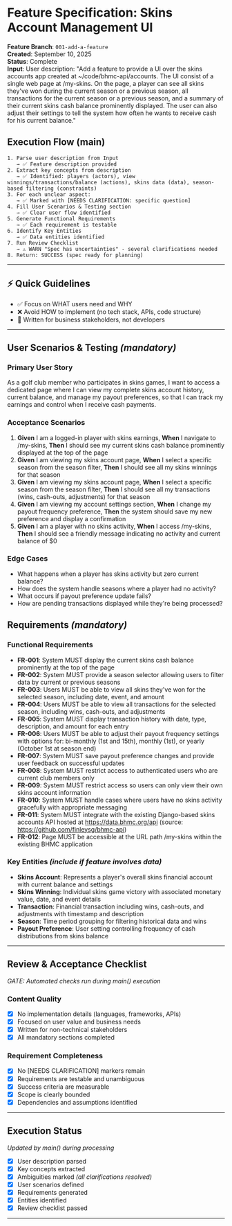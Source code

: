 # Feature Specification: Skins Account Management UI

**Feature Branch**: `001-add-a-feature`  
**Created**: September 10, 2025  
**Status**: Complete  
**Input**: User description: "Add a feature to provide a UI over the skins accounts app created at
~/code/bhmc-api/accounts. The UI consist of a single web page at <base-url>/my-skins. On the page, a
player can see all skins they've won during the current season or a previous season, all
transactions for the current season or a previous season, and a summary of their current skins cash
balance prominently displayed. The user can also adjust their settings to tell the system how often
he wants to receive cash for his current balance."

## Execution Flow (main)

```
1. Parse user description from Input
   → ✅ Feature description provided
2. Extract key concepts from description
   → ✅ Identified: players (actors), view winnings/transactions/balance (actions), skins data (data), season-based filtering (constraints)
3. For each unclear aspect:
   → ✅ Marked with [NEEDS CLARIFICATION: specific question]
4. Fill User Scenarios & Testing section
   → ✅ Clear user flow identified
5. Generate Functional Requirements
   → ✅ Each requirement is testable
6. Identify Key Entities
   → ✅ Data entities identified
7. Run Review Checklist
   → ⚠️ WARN "Spec has uncertainties" - several clarifications needed
8. Return: SUCCESS (spec ready for planning)
```

---

## ⚡ Quick Guidelines

- ✅ Focus on WHAT users need and WHY
- ❌ Avoid HOW to implement (no tech stack, APIs, code structure)
- 👥 Written for business stakeholders, not developers

---

## User Scenarios & Testing _(mandatory)_

### Primary User Story

As a golf club member who participates in skins games, I want to access a dedicated page where I can
view my complete skins account history, current balance, and manage my payout preferences, so that I
can track my earnings and control when I receive cash payments.

### Acceptance Scenarios

1. **Given** I am a logged-in player with skins earnings, **When** I navigate to /my-skins, **Then**
   I should see my current skins cash balance prominently displayed at the top of the page
2. **Given** I am viewing my skins account page, **When** I select a specific season from the season
   filter, **Then** I should see all my skins winnings for that season
3. **Given** I am viewing my skins account page, **When** I select a specific season from the season
   filter, **Then** I should see all my transactions (wins, cash-outs, adjustments) for that season
4. **Given** I am viewing my account settings section, **When** I change my payout frequency
   preference, **Then** the system should save my new preference and display a confirmation
5. **Given** I am a player with no skins activity, **When** I access /my-skins, **Then** I should
   see a friendly message indicating no activity and current balance of $0

### Edge Cases

- What happens when a player has skins activity but zero current balance?
- How does the system handle seasons where a player had no activity?
- What occurs if payout preference update fails?
- How are pending transactions displayed while they're being processed?

## Requirements _(mandatory)_

### Functional Requirements

- **FR-001**: System MUST display the current skins cash balance prominently at the top of the page
- **FR-002**: System MUST provide a season selector allowing users to filter data by current or
  previous seasons
- **FR-003**: Users MUST be able to view all skins they've won for the selected season, including
  date, event, and amount
- **FR-004**: Users MUST be able to view all transactions for the selected season, including wins,
  cash-outs, and adjustments
- **FR-005**: System MUST display transaction history with date, type, description, and amount for
  each entry
- **FR-006**: Users MUST be able to adjust their payout frequency settings with options for:
  bi-monthly (1st and 15th), monthly (1st), or yearly (October 1st at season end)
- **FR-007**: System MUST save payout preference changes and provide user feedback on successful
  updates
- **FR-008**: System MUST restrict access to authenticated users who are current club members only
- **FR-009**: System MUST restrict access so users can only view their own skins account information
- **FR-010**: System MUST handle cases where users have no skins activity gracefully with
  appropriate messaging
- **FR-011**: System MUST integrate with the existing Django-based skins accounts API hosted at
  https://data.bhmc.org/api (source: https://github.com/finleysg/bhmc-api)
- **FR-012**: Page MUST be accessible at the URL path /my-skins within the existing BHMC application

### Key Entities _(include if feature involves data)_

- **Skins Account**: Represents a player's overall skins financial account with current balance and
  settings
- **Skins Winning**: Individual skins game victory with associated monetary value, date, and event
  details
- **Transaction**: Financial transaction including wins, cash-outs, and adjustments with timestamp
  and description
- **Season**: Time period grouping for filtering historical data and wins
- **Payout Preference**: User setting controlling frequency of cash distributions from skins balance

---

## Review & Acceptance Checklist

_GATE: Automated checks run during main() execution_

### Content Quality

- [x] No implementation details (languages, frameworks, APIs)
- [x] Focused on user value and business needs
- [x] Written for non-technical stakeholders
- [x] All mandatory sections completed

### Requirement Completeness

- [x] No [NEEDS CLARIFICATION] markers remain
- [x] Requirements are testable and unambiguous
- [x] Success criteria are measurable
- [x] Scope is clearly bounded
- [x] Dependencies and assumptions identified

---

## Execution Status

_Updated by main() during processing_

- [x] User description parsed
- [x] Key concepts extracted
- [x] Ambiguities marked _(all clarifications resolved)_
- [x] User scenarios defined
- [x] Requirements generated
- [x] Entities identified
- [x] Review checklist passed

---
